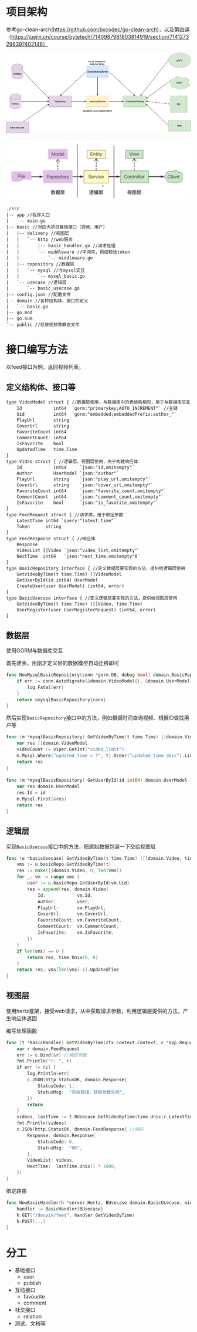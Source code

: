 # 项目架构

参考go-clean-arch(https://github.com/bxcodec/go-clean-arch)，以及第四课（https://juejin.cn/course/bytetech/7140987981803814919/section/7141273296397402148）

![clean-arch-1](pic/clean-arch-1.png)

![image-20230128155852372](pic/image-20230128155852372.png)

```
./src
|-- app //程序入口
|   `-- main.go
|-- basic //对应大项目基础接口（视频、用户）
|   |-- delivery //视图层
|   |   `-- http //web服务
|   |       |-- basic_handler.go //请求处理
|   |       `-- middleware //中间件，例如校验token
|   |           `-- middleware.go
|   |-- repository //数据层
|   |   `-- mysql //与mysql交互
|   |       `-- mysql_basic.go
|   `-- usecase //逻辑层
|       `-- basic_usecase.go
|-- config.json //配置文件
|-- domain //各种结构体、接口的定义
|   `-- basic.go
|-- go.mod
|-- go.sum
`-- public //存放视频等静态文件
```

# 接口编写方法

以feed接口为例，返回视频列表。

## 定义结构体、接口等

```
type VideoModel struct { //数据层使用，与数据库中的表结构相同，用于与数据库交互
	Id            int64  `gorm:"primarykey;AUTO_INCREMENT"` //主键
	Uid           int64  `gorm:"embedded;embeddedPrefix:author_"`
	PlayUrl       string 
	CoverUrl      string 
	FavoriteCount int64  
	CommentCount  int64  
	IsFavorite    bool   
	UpdatedTime   time.Time
}
type Video struct { //逻辑层、视图层使用，用于构建响应体
	Id            int64     `json:"id,omitempty"`
	Author        UserModel `json:"author"`
	PlayUrl       string    `json:"play_url,omitempty"`
	CoverUrl      string    `json:"cover_url,omitempty"`
	FavoriteCount int64     `json:"favorite_count,omitempty"`
	CommentCount  int64     `json:"comment_count,omitempty"`
	IsFavorite    bool      `json:"is_favorite,omitempty"`
}
type FeedRequest struct { //请求体，用于绑定参数
	LatestTime int64 `query:"latest_time"`
	Token      string
}
type FeedResponse struct { //响应体
	Response
	VideoList []Video `json:"video_list,omitempty"`
	NextTime  int64   `json:"next_time,omitempty"0`
}
type BasicRepository interface { //定义数据层要实现的方法，提供给逻辑层使用
	GetVideoByTime(t time.Time) []VideoModel
	GetUserById(id int64) UserModel
	CreateUser(user UserModel) (int64, error)
}
type BasicUsecase interface { //定义逻辑层要实现的方法，提供给视图层使用
	GetVideoByTime(t time.Time) ([]Video, time.Time)
	UserRegister(user UserRegisterRequest) (int64, error)
}
```

## 数据层

使用GORM与数据库交互

首先建表，用刚才定义好的数据模型自动迁移即可

```go
func NewMysqlBasicRepository(conn *gorm.DB, debug bool) domain.BasicRepository {
	if err := conn.AutoMigrate(&domain.VideoModel{}, &domain.UserModel{}); err != nil {
		log.Fatal(err)
	}
	return &mysqlBasicRepository{conn}
}
```

然后实现`BasicRepository`接口中的方法，例如根据时间查询视频、根据ID查找用户等

```go
func (m *mysqlBasicRepository) GetVideoByTime(t time.Time) []domain.VideoModel {
	var res []domain.VideoModel
	videoCount := viper.GetInt("video_limit")
	m.Mysql.Where("updated_time < ?", t).Order("updated_time desc").Limit(videoCount).Find(&res)
	return res
}

func (m *mysqlBasicRepository) GetUserById(id int64) domain.UserModel {
	var res domain.UserModel
	res.Id = id
	m.Mysql.First(&res)
	return res
}
```

## 逻辑层

实现`BasicUsecase`接口中的方法，把原始数据包装一下交给视图层

```go
func (u *basicUsecase) GetVideoByTime(t time.Time) ([]domain.Video, time.Time) {
	vms := u.basicRepo.GetVideoByTime(t)
	res := make([]domain.Video, 0, len(vms))
	for _, vm := range vms {
		user := u.basicRepo.GetUserById(vm.Uid)
		res = append(res, domain.Video{
			Id:            vm.Id,
			Author:        user,
			PlayUrl:       vm.PlayUrl,
			CoverUrl:      vm.CoverUrl,
			FavoriteCount: vm.FavoriteCount,
			CommentCount:  vm.CommentCount,
			IsFavorite:    vm.IsFavorite,
		})
	}
	if len(vms) == 0 {
		return res, time.Unix(0, 0)
	}
	return res, vms[len(vms)-1].UpdatedTime
}
```

## 视图层

使用hertz框架，接受web请求，从中获取请求参数，利用逻辑层提供的方法，产生响应体返回

编写处理函数

```go
func (t *BasicHandler) GetVideoByTime(ctx context.Context, c *app.RequestContext) {
	var r domain.FeedRequest
	err := c.Bind(&r) //绑定参数
	fmt.Println("r: ", r)
	if err != nil {
		log.Println(err)
		c.JSON(http.StatusOK, domain.Response{
			StatusCode: 1,
			StatusMsg:  "系统错误，获取参数失败",
		})
		return
	}
	videos, lastTime := t.BUsecase.GetVideoByTime(time.Unix(r.LatestTime/1000, 0)) //调用逻辑层方法
	fmt.Println(videos)
	c.JSON(http.StatusOK, domain.FeedResponse{ //响应
		Response: domain.Response{
			StatusCode: 0,
			StatusMsg:  "OK",
		},
		VideoList: videos,
		NextTime:  lastTime.Unix() * 1000,
	})
}
```

绑定路由

```go
func NewBasicHandler(h *server.Hertz, BUsecase domain.BasicUsecase, mid *middleware.DouyinMiddleware) {
	handler := BasicHandler{BUsecase}
	h.GET("/douyin/feed", handler.GetVideoByTime)
	h.POST(...)
}
```

# 分工

- 基础接口
  - user
  - publish
- 互动接口
  - favourite
  - comment
- 社交接口
  - relation
- 测试、文档等